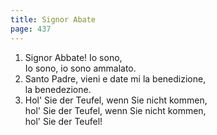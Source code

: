 ```yaml
---
title: Signor Abate
page: 437
---  
```


1.  Signor Abbate! Io sono,  
Io sono, io sono ammalato.  
2. Santo Padre, vieni e date mi la benedizione,  
la benedezione.  
3. Hol' Sie der Teufel, wenn Sie nicht kommen,  
hol' Sie der Teufel, wenn Sie nicht kommen,  
hol' Sie der Teufel!  